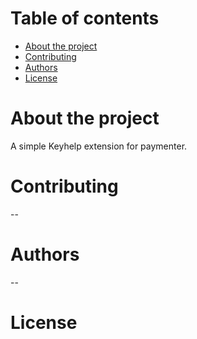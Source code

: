 # Table of contents

* [About the project](#about-the-project)
* [Contributing](#contributing)
* [Authors](#authors)
* [License](#license)

# About the project

A simple Keyhelp extension for paymenter.

# Contributing

--

# Authors

--

# License
